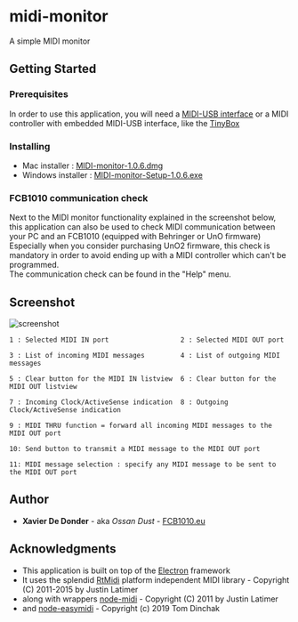 # midi-monitor

A simple MIDI monitor

## Getting Started

### Prerequisites

In order to use this application, you will need a [MIDI-USB interface](https://google.com/search?q=midi-usb+interface&tbm=isch) 
or a MIDI controller with embedded MIDI-USB interface, like the [TinyBox](https://www.tinybox.rocks)

### Installing

* Mac installer : [MIDI-monitor-1.0.6.dmg](https://github.com/ossandust/midi-monitor/releases/download/v1.0.6/MIDI-monitor-1.0.6.dmg)
* Windows installer : [MIDI-monitor-Setup-1.0.6.exe](https://github.com/ossandust/midi-monitor/releases/download/v1.0.6/MIDI-monitor-Setup-1.0.6.exe)

### FCB1010 communication check

Next to the MIDI monitor functionality explained in the screenshot below, this application can also be used to check MIDI communication between your PC and an FCB1010 (equipped with Behringer or UnO firmware)
Especially when you consider purchasing UnO2 firmware, this check is mandatory in order to avoid ending up with a MIDI controller which can't be programmed.<BR>
The communication check can be found in the "Help" menu.

## Screenshot

![screenshot](http://fcb1010.eu/img/monitor_screenshot.png)

    1 : Selected MIDI IN port                  2 : Selected MIDI OUT port

    3 : List of incoming MIDI messages         4 : List of outgoing MIDI messages

    5 : Clear button for the MIDI IN listview  6 : Clear button for the MIDI OUT listview

    7 : Incoming Clock/ActiveSense indication  8 : Outgoing Clock/ActiveSense indication

    9 : MIDI THRU function = forward all incoming MIDI messages to the MIDI OUT port
  
    10: Send button to transmit a MIDI message to the MIDI OUT port
    
    11: MIDI message selection : specify any MIDI message to be sent to the MIDI OUT port
  
    


## Author

* **Xavier De Donder** - aka *Ossan Dust* - [FCB1010.eu](https://www.fcb1010.eu)

## Acknowledgments

* This application is built on top of the [Electron](https://www.electronjs.org/) framework
* It uses the splendid [RtMidi](https://www.music.mcgill.ca/~gary/rtmidi/) platform independent MIDI library - Copyright (C) 2011-2015 by Justin Latimer
* along with wrappers [node-midi](https://github.com/justinlatimer/node-midi) - Copyright (C) 2011 by Justin Latimer
* and [node-easymidi](https://github.com/dinchak/node-easymidi) - Copyright (c) 2019 Tom Dinchak 
